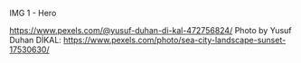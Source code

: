 IMG 1 - Hero

https://www.pexels.com/@yusuf-duhan-di-kal-472756824/
Photo by Yusuf Duhan DİKAL: https://www.pexels.com/photo/sea-city-landscape-sunset-17530630/
